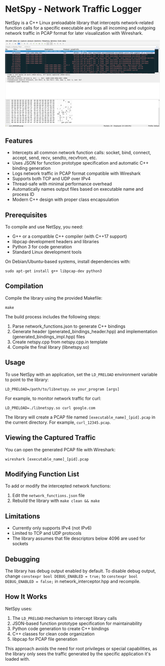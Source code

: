 # NetSpy - Network Traffic Logger

NetSpy is a C++ Linux preloadable library that intercepts network-related function calls for a specific executable and logs all incoming and outgoing network traffic in PCAP format for later visualization with Wireshark.

![](screenshot.png)

## Features

- Intercepts all common network function calls: socket, bind, connect, accept, send, recv, sendto, recvfrom, etc.
- Uses JSON for function prototype specification and automatic C++ binding generation
- Logs network traffic in PCAP format compatible with Wireshark
- Supports both TCP and UDP over IPv4
- Thread-safe with minimal performance overhead
- Automatically names output files based on executable name and process ID
- Modern C++ design with proper class encapsulation

## Prerequisites

To compile and use NetSpy, you need:

- G++ or a compatible C++ compiler (with C++17 support)
- libpcap development headers and libraries
- Python 3 for code generation
- Standard Linux development tools

On Debian/Ubuntu-based systems, install dependencies with:

```
sudo apt-get install g++ libpcap-dev python3
```

## Compilation

Compile the library using the provided Makefile:

```
make
```

The build process includes the following steps:
1. Parse network_functions.json to generate C++ bindings
2. Generate header (generated_bindings_header.hpp) and implementation (generated_bindings_impl.hpp) files
3. Create netspy.cpp from netspy.cpp.in template
4. Compile the final library (libnetspy.so)

## Usage

To use NetSpy with an application, set the `LD_PRELOAD` environment variable to point to the library:

```
LD_PRELOAD=/path/to/libnetspy.so your_program [args]
```

For example, to monitor network traffic for curl:

```
LD_PRELOAD=./libnetspy.so curl google.com
```

The library will create a PCAP file named `[executable_name]_[pid].pcap` in the current directory. For example, `curl_12345.pcap`.

## Viewing the Captured Traffic

You can open the generated PCAP file with Wireshark:

```
wireshark [executable_name]_[pid].pcap
```

## Modifying Function List

To add or modify the intercepted network functions:

1. Edit the `network_functions.json` file
2. Rebuild the library with `make clean && make`

## Limitations

- Currently only supports IPv4 (not IPv6)
- Limited to TCP and UDP protocols
- The library assumes that file descriptors below 4096 are used for sockets

## Debugging

The library has debug output enabled by default. To disable debug output, change `constexpr bool DEBUG_ENABLED = true;` to `constexpr bool DEBUG_ENABLED = false;` in network_interceptor.hpp and recompile.

## How It Works

NetSpy uses:
1. The `LD_PRELOAD` mechanism to intercept library calls
2. JSON-based function prototype specification for maintainability
3. Python code generation to create C++ bindings
4. C++ classes for clean code organization
5. libpcap for PCAP file generation

This approach avoids the need for root privileges or special capabilities, as the library only sees the traffic generated by the specific application it's loaded with.
